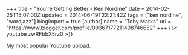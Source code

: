 +++
title = "You're Getting Better - Ken Nordine"
date = 2014-02-25T15:07:00Z
updated = 2014-06-19T22:21:42Z
tags = ["ken nordine", "wordjazz"]
blogimport = true 
[author]
	name = "Toby Marks"
	uri = "https://www.blogger.com/profile/09367177211408746652"
+++
{{< youtube zwRFbbX5rz0 >}}

My most popular Youtube upload.